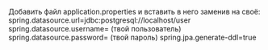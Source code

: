 Добавить файл application.properties и вставить в него заменив на своё:
spring.datasource.url=jdbc:postgresql://localhost/user
spring.datasource.username= (твой пользователь)
spring.datasource.password= (твой пароль)
spring.jpa.generate-ddl=true
